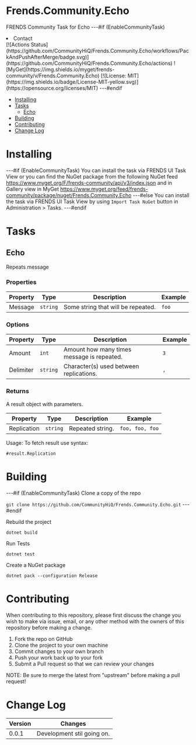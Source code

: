 # Frends.Community.Echo

FRENDS Community Task for Echo
---#if (EnableCommunityTask)

<li><a asp-area="" asp-controller="Home" asp-action="Contact">Contact</a></li>
 [![Actions Status](https://github.com/CommunityHiQ/Frends.Community.Echo/workflows/PackAndPushAfterMerge/badge.svg)](https://github.com/CommunityHiQ/Frends.Community.Echo/actions) ![MyGet](https://img.shields.io/myget/frends-community/v/Frends.Community.Echo) [![License: MIT](https://img.shields.io/badge/License-MIT-yellow.svg)](https://opensource.org/licenses/MIT) 
---#endif

- [Installing](#installing)
- [Tasks](#tasks)
     - [Echo](#Echo)
- [Building](#building)
- [Contributing](#contributing)
- [Change Log](#change-log)

# Installing

---#if (EnableCommunityTask)
You can install the task via FRENDS UI Task View or you can find the NuGet package from the following NuGet feed
https://www.myget.org/F/frends-community/api/v3/index.json and in Gallery view in MyGet https://www.myget.org/feed/frends-community/package/nuget/Frends.Community.Echo
---#else
You can install the task via FRENDS UI Task View by using `Import Task NuGet` button in Administration > Tasks.
---#endif

# Tasks

## Echo

Repeats message

### Properties

| Property | Type | Description | Example |
| -------- | -------- | -------- | -------- |
| Message | `string` | Some string that will be repeated. | `foo` |

### Options

| Property | Type | Description | Example |
| -------- | -------- | -------- | -------- |
| Amount | `int` | Amount how many times message is repeated. | `3` |
| Delimiter | `string` | Character(s) used between replications. | `, ` |

### Returns

A result object with parameters.

| Property | Type | Description | Example |
| -------- | -------- | -------- | -------- |
| Replication | `string` | Repeated string. | `foo, foo, foo` |

Usage:
To fetch result use syntax:

`#result.Replication`

# Building

---#if (EnableCommunityTask)
Clone a copy of the repo

`git clone https://github.com/CommunityHiQ/Frends.Community.Echo.git`
---#endif

Rebuild the project

`dotnet build`

Run Tests

`dotnet test`

Create a NuGet package

`dotnet pack --configuration Release`

# Contributing
When contributing to this repository, please first discuss the change you wish to make via issue, email, or any other method with the owners of this repository before making a change.

1. Fork the repo on GitHub
2. Clone the project to your own machine
3. Commit changes to your own branch
4. Push your work back up to your fork
5. Submit a Pull request so that we can review your changes

NOTE: Be sure to merge the latest from "upstream" before making a pull request!

# Change Log

| Version | Changes |
| ------- | ------- |
| 0.0.1   | Development stil going on. |
